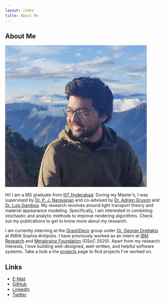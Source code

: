 ```yaml
---
layout: index
title: About Me
---
```


## About Me

<img class="profile-picture" src="profile.jpg">

Hi! I am a MS graduate from [IIIT Hyderabad](https://iiit.ac.in).
During my Master’s, I was supervised by [Dr. P. J. Narayanan](https://faculty.iiit.ac.in/~pjn/) and co-advised by [Dr. Adrien Gruson](https://profs.etsmtl.ca/agruson/) and [Dr. Luis Gamboa](https://lc.fie.umich.mx/~legg/).
My research revolves around light transport theory and material appearance modeling.
Specifically, I am interested in combining stochastic and analytic methods to improve rendering algorithms.
Check out my publications to get to know more about my research.

I am currently interning at the [GraphDeco](https://team.inria.fr/graphdeco/) group under [Dr. George Drettakis](http://www-sop.inria.fr/members/George.Drettakis/) at INRIA Sophia-Antipolis.
I have previously worked as an intern at [IBM Research](https://research.ibm.com/labs/india/) and [Metabrainz Foundation](https://metabrainz.org/) (GSoC 2020).
Apart from my research interests, I love building well-designed, well-written, and helpful software systems. Take a look a the [projects](/projects) page to find projects I’ve worked on.

## Links
- [E-Mail](mailto:ishaan.n.shah@gmail.com)
- [GitHub](https://github.com/ishaanshah)
- [LinkedIn](https://www.linkedin.com/in/ishaan-shah-57a1341a4/)
- [Twitter](https://twitter.com/ishaan_n_shah)
